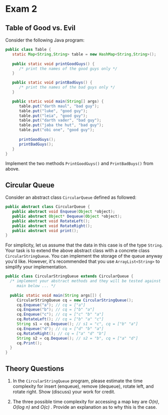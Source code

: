 # Exam 2

## Table of Good vs. Evil

Consider the following Java program:

```java
public class Table {
   static Map<String,String> table = new HashMap<String,String>();
  
   public static void printGoodGuys() {
      /* print the names of the good guys only */
   }

   public static void printBadGuys() {
      /* print the names of the bad guys only */
   }

   public static void main(String[] args) {
      table.put("darth maul", "bad guy");
      table.put("luke", "good guy");
      table.put("leia", "good guy");
      table.put("darth vader", "bad guy");
      table.put("jaba the hut", "bad guy");
      table.put("obi one", "good guy");
      
      printGoodGuys();
      printBadGuys();
   }
}
```

Implement the two methods `PrintGoodGuys()` and `PrintBadBuys()` from above.

## Circular Queue

Consider an abstract class `CircularQueue` defined as followed:

```java
public abstract class CircularQueue {
   public abstract void Enqueue(Object *object);
   public abstract Object* Dequeue(Object *object);
   public abstract void RotateLeft();
   public abstract void RotateRight();
   public abstract void print();
}
```

For simplicity, let us assume that the data in this case is of the type `String`.  Your task is to extend the above abstract class with a concrete class `CircularStringQueue`.  You can implement the storage of the queue anyway you'd like.  However, it's recommended that you use `ArrayList<String>` to simplify your implementation.

```java
public class CircularStringQueue extends CircularQueue {
  /* implement your abstract methods and they will be tested against 
     main below ... */
  
  public static void main(String args[]) {
     CircularStringQueue cq = new CircularStringQueue();
     cq.Enqueue("a"); // cq = ["a"]
     cq.Enqueue("b"); // cq = ["b" "a"]
     cq.Enqueue("c"); // cq = ["c" "b" "a"]
     cq.RotateLeft(); // cq = ["b" "a" "c"]
     String s1 = cq.Dequeue(); // s1 = "c", cq = ["b" "a"]
     cq.Enqueue("d"); // cq = ["d" "b" "a"]
     cq.RotateRight(); // cq = ["a" "d" "b"]
     String s2 = cq.Dequeue(); // s2 = "b", cq = ["a" "d"]
     cq.Print();
  }
}
```

## Theory Questions

1. In the `CircularStringQueue` program, please estimate the time complexity for insert (enqueue), remove (dequeue), rotate left, and rotate right.   Show (discuss) your work for credit.

2. The three possible time complexity for accessing a map key are _O(n)_, _O(log n)_ and _O(c)_ .  Provide an explanation as to why this is the case.

